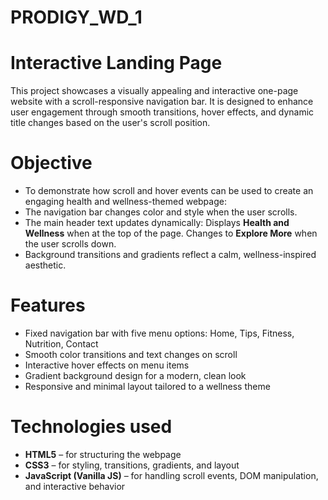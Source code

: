 # PRODIGY_WD_1

# Interactive Landing Page
This project showcases a visually appealing and interactive one-page website with a scroll-responsive navigation bar. It is designed to enhance user engagement through smooth transitions, hover effects, and dynamic title changes based on the user's scroll position.

# Objective

- To demonstrate how scroll and hover events can be used to create an engaging health and wellness-themed webpage:
- The navigation bar changes color and style when the user scrolls.
- The main header text updates dynamically:
  Displays **Health and Wellness** when at the top of the page.
  Changes to **Explore More** when the user scrolls down.
- Background transitions and gradients reflect a calm, wellness-inspired aesthetic.

# Features
- Fixed navigation bar with five menu options: Home, Tips, Fitness, Nutrition, Contact
- Smooth color transitions and text changes on scroll
- Interactive hover effects on menu items
- Gradient background design for a modern, clean look
- Responsive and minimal layout tailored to a wellness theme

# Technologies used
- **HTML5** – for structuring the webpage
- **CSS3** – for styling, transitions, gradients, and layout
- **JavaScript (Vanilla JS)** – for handling scroll events, DOM manipulation, and interactive behavior
